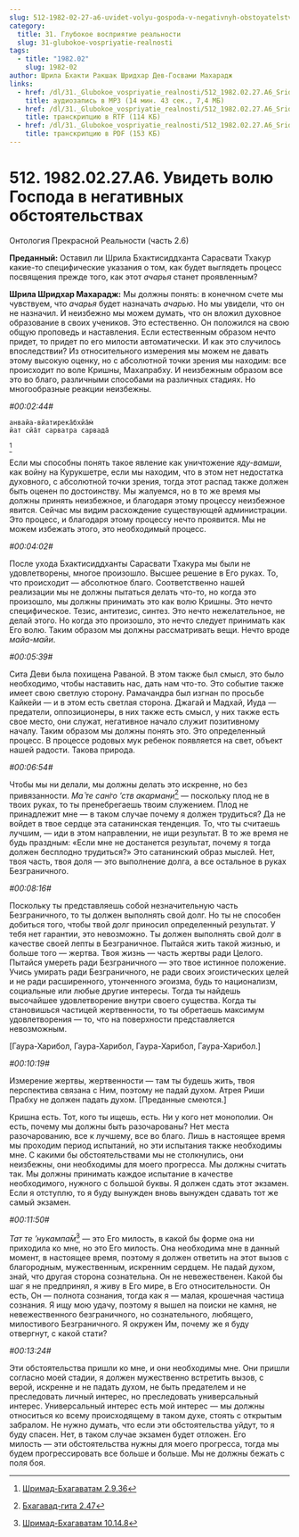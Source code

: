 ```yaml
---
slug: 512-1982-02-27-a6-uvidet-volyu-gospoda-v-negativnyh-obstoyatelstvah
category:
  title: 31. Глубокое восприятие реальности
  slug: 31-glubokoe-vospriyatie-realnosti
tags:
  - title: "1982.02"
    slug: 1982-02
author: Шрила Бхакти Ракшак Шридхар Дев-Госвами Махарадж
links:
  - href: /dl/31._Glubokoe_vospriyatie_realnosti/512_1982.02.27.A6_SridharMj_Uvidet_volyu_Gospoda_v_negativnyh_obstoyatelstvah.mp3
    title: аудиозапись в MP3 (14 мин. 43 сек., 7,4 МБ)
  - href: /dl/31._Glubokoe_vospriyatie_realnosti/512_1982.02.27.A6_SridharMj_Uvidet_volyu_Gospoda_v_negativnyh_obstoyatelstvah.rtf
    title: транскрипцию в RTF (114 КБ)
  - href: /dl/31._Glubokoe_vospriyatie_realnosti/512_1982.02.27.A6_SridharMj_Uvidet_volyu_Gospoda_v_negativnyh_obstoyatelstvah.pdf
    title: транскрипцию в PDF (153 КБ)
---
```


# 512. 1982.02.27.A6. Увидеть волю Господа в негативных обстоятельствах

Онтология Прекрасной Реальности (часть 2.6)

**Преданный:** Оставил ли Шрила Бхактисиддханта Сарасвати Тхакур какие-то специфические указания о том, как будет выглядеть процесс посвящения прежде того, как этот *ачарья* станет проявленным?

**Шрила Шридхар Махарадж:** Мы должны понять: в конечном счете мы чувствуем, что *ачарья* будет назначать *ачарью*. Но мы увидели, что он не назначил. И неизбежно мы можем думать, что он вложил духовное образование в своих учеников. Это естественно. Он положился на свою общую проповедь и наставления. Если естественным образом нечто придет, то придет по его милости автоматически. И как это случилось впоследствии? Из относительного измерения мы можем не давать этому высокую оценку, но с абсолютной точки зрения мы находим: все происходит по воле Кришны, Махапрабху. И неизбежным образом все это во благо, различными способами на различных стадиях. Но многообразные реакции неизбежны.

*#00:02:44#*

    анвайа-вйатирека̄бхйа̄м̇
    йат сйа̄т сарватра сарвада̄
[^_ftn1]

Если мы способны понять такое явление как уничтожение *яду-вамши*, как войну на Курукшетре, если мы находим, что в этом нет недостатка духовного, с абсолютной точки зрения, тогда этот распад также должен быть оценен по достоинству. Мы жалуемся, но в то же время мы должны принять неизбежное, и благодаря этому процессу неизбежное явится. Сейчас мы видим расхождение существующей администрации. Это процесс, и благодаря этому процессу нечто проявится. Мы не можем избежать этого, это необходимый процесс.

*#00:04:02#*

После ухода Бхактисиддханты Сарасвати Тхакура мы были не удовлетворены, многое произошло. Высшее решение в Его руках. То, что происходит — абсолютное благо. Соответственно нашей реализации мы не должны пытаться делать что-то, но когда это произошло, мы должны принимать это как волю Кришны. Это нечто специфическое. Тезис, антитезис, синтез. Это нечто нежелательное, не делай этого. Но когда это произошло, это нечто следует принимать как Его волю. Таким образом мы должны рассматривать вещи. Нечто вроде *майа-майи*.

*#00:05:39#*

Сита Деви была похищена Раваной. В этом также был смысл, это было необходимо, чтобы наставить нас, дать нам что-то. Это событие также имеет свою светлую сторону. Рамачандра был изгнан по просьбе Кайкейи — и в этом есть светлая сторона. Джагай и Мадхай, Иуда — предатели, оппозиционеры, в них также есть смысл, у них также есть свое место, они служат, негативное начало служит позитивному началу. Таким образом мы должны понять это. Это определенный процесс. В процессе родовых мук ребенок появляется на свет, объект нашей радости. Такова природа.

*#00:06:54#*

Чтобы мы ни делали, мы должны делать это искренне, но без привязанности. *Ма̄ те сан̇го ’ств акарман̣и*[^_ftn2] — поскольку плод не в твоих руках, то ты пренебрегаешь твоим служением. Плод не принадлежит мне — в таком случае почему я должен трудиться? Да не войдет в твое сердце эта сатанинская тенденция. То, что ты считаешь лучшим, — иди в этом направлении, не ищи результат. В то же время не будь праздным: «Если мне не достанется результат, почему я тогда должен бесплодно трудиться?» Это сатанинский образ мыслей. Нет, твоя часть, твоя доля — это выполнение долга, а все остальное в руках Безграничного.

*#00:08:16#*

Поскольку ты представляешь собой незначительную часть Безграничного, то ты должен выполнять свой долг. Но ты не способен добиться того, чтобы твой долг приносил определенный результат. У тебя нет гарантии, это невозможно. Ты должен выполнять свой долг в качестве своей лепты в Безграничное. Пытайся жить такой жизнью, и больше того — жертва. Твоя жизнь — часть жертвы ради Целого. Пытайся умереть ради Безграничного — это твое истинное положение. Учись умирать ради Безграничного, не ради своих эгоистических целей и не ради расширенного, утонченного эгоизма, будь то национализм, социальные или любые другие интересы. Тогда ты найдешь высочайшее удовлетворение внутри своего существа. Когда ты становишься частицей жертвенности, то ты обретаешь максимум удовлетворения — то, что на поверхности представляется невозможным.

[Гаура-Харибол, Гаура-Харибол, Гаура-Харибол, Гаура-Харибол.]

*#00:10:19#*

Измерение жертвы, жертвенности — там ты будешь жить, твоя перспектива связана с Ним, поэтому не падай духом. Атрея Риши Прабху не должен падать духом. [Преданные смеются.]

Кришна есть. Тот, кого ты ищешь, есть. Ни у кого нет монополии. Он есть, почему мы должны быть разочарованы? Нет места разочарованию, все к лучшему, все во благо. Лишь в настоящее время мы проходим период испытаний, но эти испытания также необходимы мне. С какими бы обстоятельствами мы не столкнулись, они неизбежны, они необходимы для моего прогресса. Мы должны считать так. Мы должны принимать каждое испытание в качестве необходимого, нужного с большой буквы. Я должен сдать этот экзамен. Если я отступлю, то я буду вынужден вновь вынужден сдавать тот же самый экзамен.

*#00:11:50#*

*Тат те ’нукампа̄м̇*[^_ftn3] — это Его милость, в какой бы форме она ни приходила ко мне, но это Его милость. Она необходима мне в данный момент, в настоящее время, поэтому я должен ответить на этот вызов с благородным, мужественным, искренним сердцем. Не падай духом, знай, что другая сторона сознательна. Он не невежественен. Какой бы шаг я не предпринял, я живу в Его мире, в Его относительности. Он есть, Он — полнота сознания, тогда как я — малая, крошечная частица сознания. Я ищу мою удачу, поэтому я вышел на поиски не камня, не невежественного безграничного, но сознательного, любящего, милостивого Безграничного. Я окружен Им, почему же я буду отвергнут, с какой стати?

*#00:13:24#*

Эти обстоятельства пришли ко мне, и они необходимы мне. Они пришли согласно моей стадии, я должен мужественно встретить вызов, с верой, искренне и не падать духом, не быть предателем и не преследовать личный интерес, но преследовать универсальный интерес. Универсальный интерес есть мой интерес — мы должны относиться ко всему происходящему в таком духе, стоять с открытым забралом. Не нужно думать, что если эти обстоятельства уйдут, то я буду спасен. Нет, в таком случае экзамен будет отложен. Его милость — эти обстоятельства нужны для моего прогресса, тогда мы будем прогрессировать все больше и больше. Мы не должны бежать с поля боя.



[^_ftn1]: [Шримад-Бхагаватам 2.9.36](../notes/shrimad-bhagavatam/shrimad-bhagavatam-2-9-36.md)

[^_ftn2]: [Бхагавад-гита 2.47](../notes/bhagavad-gita/bhagavad-gita-2-47.md)

[^_ftn3]: [Шримад-Бхагаватам 10.14.8](../notes/shrimad-bhagavatam/shrimad-bhagavatam-10-14-8.md)

